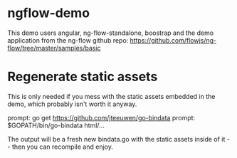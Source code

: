 ngflow-demo
========================
This demo users angular, ng-flow-standalone, boostrap
and the demo application from the ng-flow github repo: 
https://github.com/flowjs/ng-flow/tree/master/samples/basic

Regenerate static assets
========================
This is only needed if you mess with the static assets 
embedded in the demo, which probably isn't worth it anyway.

prompt: go get https://github.com/jteeuwen/go-bindata
prompt: $GOPATH/bin/go-bindata html/...

The output will be a fresh new bindata.go with the static
assets inside of it -- then you can recompile and enjoy.

